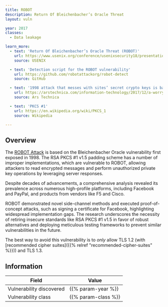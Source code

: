 ```yaml
---
title: ROBOT
description: Return Of Bleichenbacher’s Oracle Threat
layout: vuln

year: 2017
classes:
  - Data leakage

learn_more:
  - text: 'Return Of Bleichenbacher’s Oracle Threat (ROBOT)'
    url: https://www.usenix.org/conference/usenixsecurity18/presentation/bock
    source: USENIX

  - text: 'Detection script for the ROBOT vulnerability'
    url: https://github.com/robotattackorg/robot-detect
    source: GitHub

  - text: '1998 attack that messes with sites’ secret crypto keys is back in a big way'
    url: https://arstechnica.com/information-technology/2017/12/a-worrying-number-of-sites-remain-open-to-major-crypto-flaw-from-1998/
    source: Ars Technica

  - text: 'PKCS #1'
    url: https://en.wikipedia.org/wiki/PKCS_1
    source: Wikipedia

---
```


## Overview

The [ROBOT Attack] is based on the Bleichenbacher Oracle vulnerability first exposed in 1998. The RSA PKCS #1 v1.5 padding scheme has a number of improper implementations, which are vulnerable to ROBOT, allowing attackers to read encrypted messages and perform unauthorized private key operations by leveraging server responses.

Despite decades of advancements, a comprehensive analysis revealed its prevalence across numerous high-profile platforms, including Facebook and PayPal, and products from vendors like F5 and Cisco.

ROBOT demonstrated novel side-channel methods and executed proof-of-concept attacks, such as signing a certificate for Facebook, highlighting widespread implementation gaps. The research underscores the necessity of retiring insecure standards like RSA PKCS #1 v1.5 in favor of robust alternatives and deploying meticulous testing frameworks to prevent similar vulnerabilities in the future.

The best way to avoid this vulnerability is to _only_ allow TLS 1.2 (with [recommended cipher suites]({{% relref "recommended-cipher-suites" %}})) and TLS 1.3.

## Information

| Field                    | Value               |
|--------------------------|---------------------|
| Vulnerability discovered | {{% param-year %}}  |
| Vulnerability class      | {{% param-class %}} |

[ROBOT Attack]: https://robotattack.org
